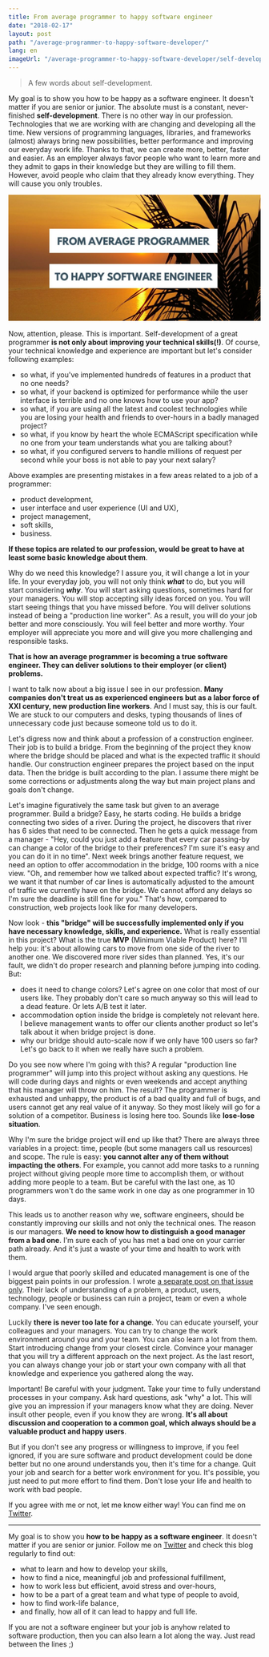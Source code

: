 ```yaml
---
title: From average programmer to happy software engineer
date: "2018-02-17"
layout: post
path: "/average-programmer-to-happy-software-developer/"
lang: en
imageUrl: "/average-programmer-to-happy-software-developer/self-development.jpg"
---
```


> A few words about self-development.

My goal is to show you how to be happy as a software engineer. It doesn't matter if you are senior or junior. The absolute must is a constant, never-finished **self-development**. There is no other way in our profession. Technologies that we are working with are changing and developing all the time. New versions of programming languages, libraries, and frameworks (almost) always bring new possibilities, better performance and improving our everyday work life. Thanks to that, we can create more, better, faster and easier. As an employer always favor people who want to learn more and they admit to gaps in their knowledge but they are willing to fill them. However, avoid people who claim that they already know everything. They will cause you only troubles.

[![self development](./self-development.jpg)](./self-development.jpg)

Now, attention, please. This is important. Self-development of a great programmer **is not only about improving your technical skills(!)**. Of course, your technical knowledge and experience are important but let's consider following examples:

* so what, if you've implemented hundreds of features in a product that no one needs?
* so what, if your backend is optimized for performance while the user interface is terrible and no one knows how to use your app?
* so what, if you are using all the latest and coolest technologies while you are losing your health and friends to over-hours in a badly managed project?
* so what, if you know by heart the whole ECMAScript specification while no one from your team understands what you are talking about?
* so what, if you configured servers to handle millions of request per second while your boss is not able to pay your next salary?

Above examples are presenting mistakes in a few areas related to a job of a programmer:

* product development,
* user interface and user experience (UI and UX),
* project management,
* soft skills,
* business.

**If these topics are related to our profession, would be great to have at least some basic knowledge about them**.

Why do we need this knowledge? I assure you, it will change a lot in your life. In your everyday job, you will not only think **_what_** to do, but you will start considering **_why_**. You will start asking questions, sometimes hard for your managers. You will stop accepting silly ideas forced on you. You will start seeing things that you have missed before. You will deliver solutions instead of being a "production line worker". As a result, you will do your job better and more consciously. You will feel better and more worthy. Your employer will appreciate you more and will give you more challenging and responsible tasks.

**That is how an average programmer is becoming a true software engineer. They can deliver solutions to their employer (or client) problems.**

I want to talk now about a big issue I see in our profession. **Many companies don't treat us as experienced engineers but as a labor force of XXI century, new production line workers**. And I must say, this is our fault. We are stuck to our computers and desks, typing thousands of lines of unnecessary code just because someone told us to do it.

Let's digress now and think about a profession of a construction engineer. Their job is to build a bridge. From the beginning of the project they know where the bridge should be placed and what is the expected traffic it should handle. Our construction engineer prepares the project based on the input data. Then the bridge is built according to the plan. I assume there might be some corrections or adjustments along the way but main project plans and goals don't change.

Let's imagine figuratively the same task but given to an average programmer. Build a bridge? Easy, he starts coding. He builds a bridge connecting two sides of a river. During the project, he discovers that river has 6 sides that need to be connected. Then he gets a quick message from a manager - "Hey, could you just add a feature that every car passing-by can change a color of the bridge to their preferences? I'm sure it's easy and you can do it in no time". Next week brings another feature request, we need an option to offer accommodation in the bridge, 100 rooms with a nice view. "Oh, and remember how we talked about expected traffic? It's wrong, we want it that number of car lines is automatically adjusted to the amount of traffic we currently have on the bridge. We cannot afford any delays so I'm sure the deadline is still fine for you." That's how, compared to construction, web projects look like for many developers.

Now look - **this "bridge" will be successfully implemented only if you have necessary knowledge, skills, and experience.** What is really essential in this project? What is the true **MVP** (Minimum Viable Product) here? I'll help you: it's about allowing cars to move from one side of the river to another one. We discovered more river sides than planned. Yes, it's our fault, we didn't do proper research and planning before jumping into coding. But:

* does it need to change colors? Let's agree on one color that most of our users like. They probably don't care so much anyway so this will lead to a dead feature. Or lets A/B test it later.
* accommodation option inside the bridge is completely not relevant here. I believe management wants to offer our clients another product so let's talk about it when bridge project is done.
* why our bridge should auto-scale now if we only have 100 users so far? Let's go back to it when we really have such a problem.

Do you see now where I'm going with this? A regular "production line programmer" will jump into this project without asking any questions. He will code during days and nights or even weekends and accept anything that his manager will throw on him. The result? The programmer is exhausted and unhappy, the product is of a bad quality and full of bugs, and users cannot get any real value of it anyway. So they most likely will go for a solution of a competitor. Business is losing here too. Sounds like **lose-lose situation**.

Why I'm sure the bridge project will end up like that? There are always three variables in a project: time, people (but some managers call us resources) and scope. The rule is easy: **you cannot alter any of them without impacting the others**. For example, you cannot add more tasks to a running project without giving people more time to accomplish them, or without adding more people to a team. But be careful with the last one, as 10 programmers won't do the same work in one day as one programmer in 10 days.

This leads us to another reason why we, software engineers, should be constantly improving our skills and not only the technical ones. The reason is our managers. **We need to know how to distinguish a good manager from a bad one**. I'm sure each of you has met a bad one on your carrier path already. And it's just a waste of your time and health to work with them.

I would argue that poorly skilled and educated management is one of the biggest pain points in our profession. I wrote [a separate post on that issue only](/what-is-wrong-with-software-development-management/). Their lack of understanding of a problem, a product, users, technology, people or business can ruin a project, team or even a whole company. I've seen enough.

Luckily **there is never too late for a change**. You can educate yourself, your colleagues and your managers. You can try to change the work environment around you and your team. You can also learn a lot from them. Start introducing change from your closest circle. Convince your manager that you will try a different approach on the next project. As the last resort, you can always change your job or start your own company with all that knowledge and experience you gathered along the way.

Important! Be careful with your judgment. Take your time to fully understand processes in your company. Ask hard questions, ask "why" a lot. This will give you an impression if your managers know what they are doing. Never insult other people, even if you know they are wrong. **It's all about discussion and cooperation to a common goal, which always should be a valuable product and happy users**.

But if you don't see any progress or willingness to improve, if you feel ignored, if you are sure software and product development could be done better but no one around understands you, then it's time for a change. Quit your job and search for a better work environment for you. It's possible, you just need to put more effort to find them. Don't lose your life and health to work with bad people.

If you agree with me or not, let me know either way! You can find me on [Twitter](https://twitter.com/krzysu).

---

My goal is to show you **how to be happy as a software engineer**. It doesn't matter if you are senior or junior. Follow me on [Twitter](https://twitter.com/krzysu) and check this blog regularly to find out:

* what to learn and how to develop your skills,
* how to find a nice, meaningful job and professional fulfillment,
* how to work less but efficient, avoid stress and over-hours,
* how to be a part of a great team and what type of people to avoid,
* how to find work-life balance,
* and finally, how all of it can lead to happy and full life.

If you are not a software engineer but your job is anyhow related to software production, then you can also learn a lot along the way. Just read between the lines ;)
